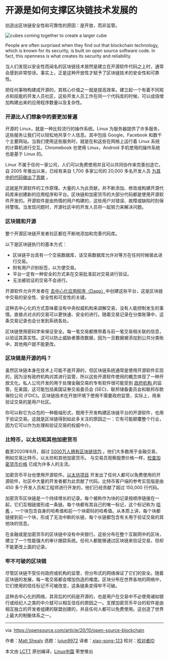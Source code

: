 [#]: collector: "lujun9972"
[#]: translator: "xiao-song-123"
[#]: reviewer: " "
[#]: publisher: " "
[#]: url: " "
[#]: subject: "How open source underpins blockchain technology"
[#]: via: "https://opensource.com/article/20/10/open-source-blockchain"
[#]: author: "Matt Shealy https://opensource.com/users/mshealy"

开源是如何支撑区块链技术发展的
======
创造出区块链安全性和可靠性的原因：是开放，而非监管。

![cubes coming together to create a larger cube][1]

People are often surprised when they find out that blockchain technology, which is known for its security, is built on open source software code. In fact, this openness is what creates its security and reliability.

当人们发现以安全性而闻名的区块链技术居然是建立在开源软件代码之上时，通常会感到非常惊讶。事实上，正是这种开放性才赋予了区块链技术的安全性和可靠性。

把任何事物构建成开源的，其核心价值之一就是提高效率。建立起一个有着不同观点和技能的开发人员社区，这些开发人员工作在同一个代码库的时候，可以成倍增加构建出来的应用程序数量以及复杂性。

### 开源比人们想象中的要更加普遍

开源的 Linux，就是一种比较流行的操作系统。Linux 为服务器提供了许多服务，这些服务让我们可以轻松地共享个人信息。其中包括 Google，Facebook 和数千个主要网站。当我们使用这些服务时，就是在和这些在网络上运行着 Linux 系统的计算机进行交互。Chromebook 也使用 Linux，Android 手机使用的操作系统也是基于 Linux 的。

Linux 不属于任何一家公司，人们可以免费使用并且可以共同协作来完善创造它。自 2005 年推出以来，已经有来自 1,700 多家公司的 20,000 多名开发人员  [为其中的代码做出了贡献][2] 。

这就是开源软件的工作原理。大量的人为此贡献，并不断添加、修改或构建开源代码库来创建新的应用程序和平台。区块链和加密货币的大部分代码都是使用开源软件开发的。开源软件是由热情的用户构建的，这些用户对错误、故障或缺陷时刻保持警惕。当发现问题时，开源社区中的开发人员将一起努力来解决问题。

### 区块链和开源

整个开源区块链开发者社区都在不断地添加和完善代码库。

以下是区块链执行的基本方式：

  * 区块链平台具有一个交易数据库，该交易数据库允许对等方在任何时候彼此进行交易。
  * 附有用户识别标签，以方便交易。
  * 平台一定有一种安全的方式来在交易批准前对交易进行验证。
  * 无法被验证的交易不会进行。



开源软件允许开发者在 [去中心化应用程序（Dapp）][3]中创建这些平台，这是区块链中交易的安全性、安全性和可变性的关键。

这种去中心化的方式意味着没有中央权威机构来调解交易，没有人能控制发生的事情。直接点对点的交易可以更快速、安全的进行。随着交易记录在分类账簿中，这条交易记录也会分发到系统各处。

区块链使用密码学来保证安全。每一笔交易都携带着与前一笔交易相关联的信息，以验证其真实性。这可以防止威胁者篡改数据，因为一旦数据被添加到公共分类账中，其他用户就不能更改。

### 区块链是开源的吗？

虽然区块链本身在技术上可能不是开源的，但区块链系统通常是使用开源软件实现的，因为没有政府机构对其进行监管，所以这些开源软件使用的概念体现了一种开放文化。私人公司开发的用于处理金融交易的专有软件很可能受到 [政府机构 ][4] 的监管。在美国，这可能包括美国证券交易委员会 (SEC)、联邦储备委员会和联邦存款保险公司 (FDIC)。区块链技术在开放环境下使用不需要政府监管，实际上，用来验证交易的是用户社区。

你可以称它为众包的一种极端形式，既用于开发构建区块链平台的开源软件，也用于验证交易。这就是区块链得到如此多关注的原因之一：它有可能颠覆整个行业，因为它可以作为处理和验证交易的权威中介。

### 比特币，以太坊和其他加密货币

截至2020年6月，超过  [5000万人拥有区块链钱包][5] 。他们大多数用于金融交易，例如交易比特币，以太坊和其他加密货币。 与交易员观察股票价格一样，[检查加密货币价格][6] 已成为许多人的主流。

加密货币平台也使用开源软件。[以太坊项目][7] 开发出了任何人都可以免费使用的开源软件，社区中大量的开发者都为此贡献了代码。比特币客户端的参考实现版是由 450 多个开发人员和工程师进行开发的，他们已经贡献了超过 150,000 行代码。

加密货币区块链是一个持续增长的记录。每个被称作为块的记录按顺序链接在一起，它们互相链接形成一条链。每个块都有其自己的唯一标记，这个标记称为 [哈希][8] 。一个块包含自身的哈希值和前一个块密码的哈希值。从本质上讲，每个块都链接到前一个块，形成了无法中断的长链，每个长链都包含有关用于验证交易的其他块的信息。

在金融或是加密货币的区块链中没有中央银行。这些分布在整个互联网中的区块，建立了一个性能强大的审计跟踪系统。任何人都能够通过区块链来验证交易，但却不能更改上面的记录。

### 牢不可破的区块链

尽管区块链不受任何政府或机构的监管，但分布式的网络保证了它们的安全。随着区块链的发展，每一笔交易都会增加伪造的难度。区块分布在世界各地的网络中，它们使用的信任标记不可被改变，这条链条变得牢不可破。

这种去中心化的网络，其背后的代码是开源的，也是用户在交易中不必使用诸如银行或经纪人之类的中介就可以相互信任的原因之一。支撑加密货币平台的软件是由相互独立的开发者组建的联盟创建的，并且任何人都可以免费使用。这创造了世界上最大的制衡体系之一。

--------------------------------------------------------------------------------

via: https://opensource.com/article/20/10/open-source-blockchain

作者：[Matt Shealy][a]
选题：[lujun9972][b]
译者：[xiao-song-123](https://github.com/xiao-song-123)
校对：[校对者ID](https://github.com/校对者ID)

本文由 [LCTT](https://github.com/LCTT/TranslateProject) 原创编译，[Linux中国](https://linux.cn/) 荣誉推出

[a]: https://opensource.com/users/mshealy
[b]: https://github.com/lujun9972
[1]: https://opensource.com/sites/default/files/styles/image-full-size/public/lead-images/cube_innovation_process_block_container.png?itok=vkPYmSRQ "cubes coming together to create a larger cube"
[2]: https://www.linuxfoundation.org/wp-content/uploads/2020/08/2020_kernel_history_report_082720.pdf
[3]: https://www.freecodecamp.org/news/what-is-a-dapp-a-guide-to-ethereum-dapps/
[4]: https://www.investopedia.com/ask/answers/063015/what-are-some-major-regulatory-agencies-responsible-overseeing-financial-institutions-us.asp
[5]: https://www.statista.com/statistics/647374/worldwide-blockchain-wallet-users/
[6]: https://www.okex.com/markets
[7]: https://ethereum.org/en/
[8]: https://opensource.com/article/18/7/bitcoin-blockchain-and-open-source
